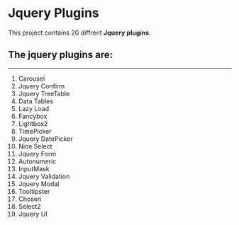 # Jquery Plugins

This project contains 20 diffrent **Jquery plugins**.

## The jquery plugins are:
---

1. Carousel
2. Jquery Confirm
3. Jquery TreeTable
4. Data Tables
5. Lazy Load
6. Fancybox
7. Lightbox2
8. TimePicker
9. Jquery DatePicker
10. Nice Select
11. Jquery Form
12. Autonumeric
13. InputMask
14. Jquery Validation
15. Jquery Modal
16. Tooltipster
17. Chosen
18. Select2
19. Jquery UI
